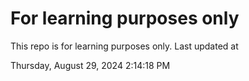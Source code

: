 # For learning purposes only
This repo is for learning purposes only.
Last updated at

Thursday, August 29, 2024 2:14:18 PM

